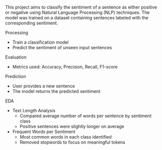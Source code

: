 This project aims to classify the sentiment of a sentence as either positive or negative using Natural Language Processing (NLP) techniques.
The model was trained on a dataset containing sentences labeled with the corresponding sentiment.

Processing
- Train a classification model
- Predict the sentiment of unseen input sentences
  
Evaluation
- Metrics used: Accuracy, Precision, Recall, F1-score

Prediction
- User provides a new sentence
- The model returns the predicted sentiment

EDA
- Text Length Analysis
    - Compared average number of words per sentence by sentiment class
    - Positive sentences were slightly longer on average
- Frequent Words per Sentiment
    - Most common words in each class identified
    - Removed stopwords to focus on meaningful tokens
